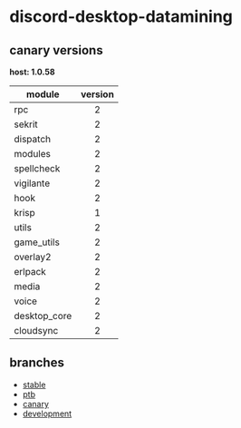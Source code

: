# discord-desktop-datamining

## canary versions

**host: 1.0.58**

| module | version |
| ------ | :-----: |
| rpc | 2 |
| sekrit | 2 |
| dispatch | 2 |
| modules | 2 |
| spellcheck | 2 |
| vigilante | 2 |
| hook | 2 |
| krisp | 1 |
| utils | 2 |
| game_utils | 2 |
| overlay2 | 2 |
| erlpack | 2 |
| media | 2 |
| voice | 2 |
| desktop_core | 2 |
| cloudsync | 2 |

## branches

- [stable](https://github.com/OpenAsar/discord-desktop-datamining/tree/stable)
- [ptb](https://github.com/OpenAsar/discord-desktop-datamining/tree/ptb)
- [canary](https://github.com/OpenAsar/discord-desktop-datamining/tree/canary)
- [development](https://github.com/OpenAsar/discord-desktop-datamining/tree/development)